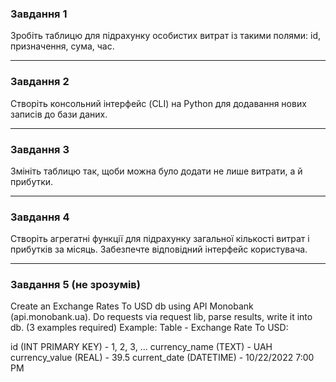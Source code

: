 ### Завдання 1
Зробіть таблицю для підрахунку особистих витрат із такими полями: id, призначення, сума, час.
***
### Завдання 2
Створіть консольний інтерфейс (CLI) на Python для додавання нових записів до бази даних. 
***
### Завдання 3
Змініть таблицю так, щоби можна було додати не лише витрати, а й прибутки.
***
### Завдання 4
Створіть агрегатні функції для підрахунку загальної кількості  витрат i прибуткiв за місяць. Забезпечте відповідний інтерфейс користувача.
***
### Завдання 5 (не зрозумів)
Create an Exchange Rates To USD db using API Monobank (api.monobank.ua). Do requests via request lib, parse results, write it into db. (3 examples required)
Example:
Table - Exchange Rate To USD:

id (INT PRIMARY KEY) - 1, 2, 3, ...
currency_name (TEXT) - UAH
currency_value (REAL) - 39.5
current_date (DATETIME) - 10/22/2022 7:00 PM
